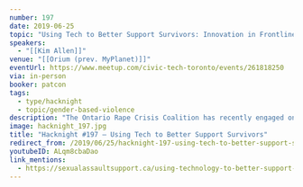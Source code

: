 ```yaml
---
number: 197
date: 2019-06-25
topic: "Using Tech to Better Support Survivors: Innovation in Frontline Settings"
speakers:
  - "[[Kim Allen]]"
venue: "[[Orium (prev. MyPlanet)]]"
eventUrl: https://www.meetup.com/civic-tech-toronto/events/261818250
via: in-person
booker: patcon
tags:
  - type/hacknight
  - topic/gender-based-violence
description: "The Ontario Rape Crisis Coalition has recently engaged on a tech capacity building project called 'Using Technology to Better Support Survivors: Innovation in Frontline Settings'. The project aims to offer outreach, crisis and counselling supports for survivors. As project lead, Kim will be speaking about the preliminary research phase that has recently finished, and possible next steps as they look toward putting their learning into action."
image: hacknight_197.jpg
title: "Hacknight #197 – Using Tech to Better Support Survivors"
redirect_from: /2019/06/25/hacknight-197-using-tech-to-better-support-survivors-with-kim-allen/
youtubeID: ALqm8cbaDao
link_mentions:
  - https://sexualassaultsupport.ca/using-technology-to-better-support-survivors-literature-review/
---
```

